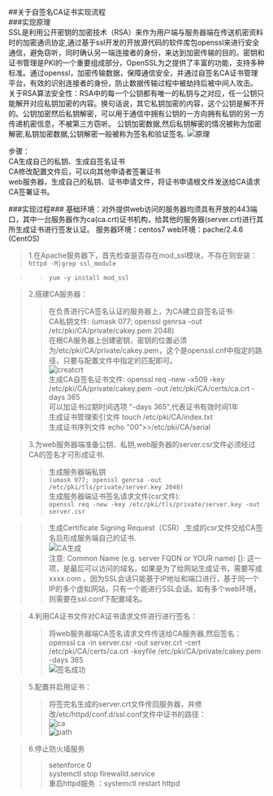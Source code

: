 ##关于自签名CA证书实现流程    
###实现原理  
SSL是利用公开密钥的加密技术（RSA）来作为用户端与服务器端在传送机密资料时的加密通讯协定,通过基于ssl开发的开放源代码的软件库包openssl来进行安全通信，避免窃听，同时确认另一端连接者的身份，来达到加密传输的目的。密钥和证书管理是PKI的一个重要组成部分，OpenSSL为之提供了丰富的功能，支持多种标准。通过openssl，加密传输数据，保障通信安全，并通过自签名CA证书管理平台，有效的识别连接者的身份，防止数据传输过程中被劫持后被中间人攻击。
关于RSA算法安全性：RSA中的每一个公钥都有唯一的私钥与之对应，任一公钥只能解开对应私钥加密的内容。换句话说，其它私钥加密的内容，这个公钥是解不开的。公钥加密然后私钥解密，可以用于通信中拥有公钥的一方向拥有私钥的另一方传递机密信息，不被第三方窃听。 公钥加密数据,然后私钥解密的情况被称为加密解密,私钥加密数据,公钥解密一般被称为签名和验证签名.
![原理](images/jiami.png)

步骤：     
CA生成自己的私钥、生成自签名证书    
CA修改配置文件后，可以向其他申请者签署证书    
web服务器，生成自己的私钥、证书申请文件，将证书申请根文件发送给CA请求CA签署证书。

###实现过程###
基础环境：对外提供web访问的服务器均须具有开放的443端口，其中一台服务器作为ca(ca.crt)证书机构，给其他的服务器(server.crt)进行其所生成证书进行签发认证。
服务器环境：centos7
web环境：pache/2.4.6 (CentOS)
>1.在Apache服务器下，首先检查是否存在mod_ssl模块，不存在则安装：
``` httpd -M|grep ssl_module``` 

>>```yum -y install mod_ssl```

>2.搭建CA服务器：   
>>在负责进行CA签名认证的服务器上，为CA建立自签名证书:   
>>CA私钥文件: (umask 077; openssl genrsa -out /etc/pki/CA/private/cakey.pem 2048)    
>>在根CA服务器上创建密钥，密钥的位置必须为/etc/pki/CA/private/cakey.pem，这个是openssl.cnf中指定的路径，只要与配置文件中指定的匹配即可。   
>>  ![creatcrt](images/carts.png)       
>> 生成CA自签名证书文件: openssl req -new -x509 -key /etc/pki/CA/private/cakey.pem -out /etc/pki/CA/certs/ca.crt -days 365   
>> 可以加证书过期时间选项 "-days 365",代表证书有效时间1年    
>> 生成证书管理索引文件 touch /etc/pki/CA/index.txt   
>>生成证书序列文件 echo "00">>/etc/pki/CA/serial

>3.为web服务器端准备公钥、私钥,web服务器的server.csr文件必须经过CA的签名才可形成证书.
>>  生成服务器端私钥    
``` (umask 077; openssl genrsa -out  /etc/pki/tls/private/server.key 2048) ```   
>>  生成服务器端证书签名请求文件(csr文件):     
``` openssl req -new -key /etc/pki/tls/private/server.key -out server.csr  ```

>> 生成Certificate Signing Request（CSR）,生成的csr文件交给CA签名后形成服务端自己的证书.    
>>    ![CA生成](images/creatca.png)    
>>    注意: Common Name (e.g. server FQDN or YOUR name) []: 这一项，是最后可以访问的域名，如果是为了给网站生成证书，需要写成 xxxx.com 。因为SSL会话只能基于IP地址和端口进行，基于同一个IP的多个虚拟网站，只有一个能进行SSL会话。如有多个web环境，则需要在ssl.conf下配置域名。     

>4.利用CA证书文件对CA证书请求文件进行进行签名：    
>>将web服务器端CA签名请求文件传送给CA服务器,然后签名：   
>> openssl ca -in server.csr -out server.crt -cert /etc/pki/CA/certs/ca.crt -keyfile /etc/pki/CA/private/cakey.pem -days 365   
![签名成功](images/cacsr.png)
 




>5.配置并启用证书：  
>>将签完名生成的server.crt文件传回服务器，并修改/etc/httpd/conf.d/ssl.conf文件中证书的路径：   
![ca](images/saveca.png)    
![path](images/path.png)


>6.停止防火墙服务   
>>setenforce 0   
>>systemctl stop firewalld.service     
>>重启httpd服务 ：systemctl restart httpd   